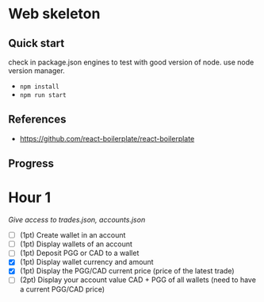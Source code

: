 # Web skeleton

## Quick start
check in package.json engines to test with good version of node.
use node version manager.

- `npm install`
- `npm run start`

## References
- https://github.com/react-boilerplate/react-boilerplate

## Progress

# Hour 1
_Give access to trades.json, accounts.json_
- [ ] (1pt) Create wallet in an account
- [ ] (1pt) Display wallets of an account
- [ ] (1pt) Deposit PGG or CAD to a wallet
- [x] (1pt) Display wallet currency and amount
- [x] (1pt) Display the PGG/CAD current price (price of the latest trade)
- [ ] (2pt) Display your account value CAD + PGG of all wallets (need to have a current PGG/CAD price)